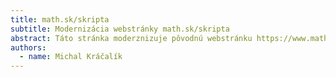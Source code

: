 ```yaml
---
title: math.sk/skripta
subtitle: Modernizácia webstránky math.sk/skripta
abstract: Táto stránka moderznizuje pôvodnú webstránku https://www.math.sk/skripta/node1.html, na ktorej Anton Belan v roku 2020 initializoval preklad pôvodných anglických diel (pre viac informácii pozri "About this document ..." v odkaze). Súčasná úprava umožňuje renderovať matematické výrazy priamo vo webovom prehliadači oproti pôvodnej verzii s obrázkami. Použitá technológia MyST (https://mystmd.org/) umožňuje do budúcnosti interaktívne výpočty priamo vo webovom prehliadači. Ako nevýhoda sa javí názvoslovie kapitol automaticky vytvorenej z názvu podpriečinka (nepodpora slovenského jazyka). 
authors:
  - name: Michal Kráčalík
---
```

